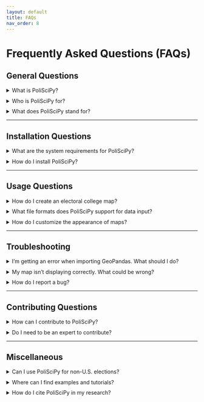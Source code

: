 ```yaml
---
layout: default
title: FAQs
nav_order: 8
---
```


# Frequently Asked Questions (FAQs)

## General Questions

<details>
  <summary>What is PoliSciPy?</summary>
  PoliSciPy is an open-source Python library designed for political data analysis and visualization, with a particular focus on U.S. elections. It provides tools for creating electoral college maps, analyzing voting results, and visualizing voting trends.
</details>

<details>
  <summary>Who is PoliSciPy for?</summary>
  PoliSciPy is for data analysts, political scientists, educators, students, and anyone interested in analyzing or visualizing U.S. electoral data!
</details>

<details>
  <summary>What does PoliSciPy stand for?</summary>
  PoliSciPy is short for "Political Science Python," reflecting its focus on political science analysis and data visualization using Python.
</details>

---

## Installation Questions

<details>
  <summary>What are the system requirements for PoliSciPy?</summary>
  <ul>
    <li>Python 3.8 or higher</li>
    <li>Libraries such as GeoPandas and Matplotlib (automatically installed with PoliSciPy)</li>
    <li>Optional: Git for cloning the latest version from the repository</li>
  </ul>
</details>

<details>
  <summary>How do I install PoliSciPy?</summary>
  You can install PoliSciPy using pip or conda:
  <pre><code>pip install poliscipy</code></pre>
  or
  <pre><code>conda install -c conda-forge poliscipy</code></pre>
  For detailed installation steps, refer to the <a href="https://eolesinski.github.io/poliscipy/installation.html">Installation Guide</a>.
</details>


---

## Usage Questions

<details>
  <summary>How do I create an electoral college map?</summary>
  Refer to the <a href="https://eolesinski.github.io/poliscipy/quickstart.html">Quickstart Guide</a> for step-by-step instructions, including loading geospatial data, merging it with electoral results, and plotting a map.
</details>

<details>
  <summary>What file formats does PoliSciPy support for data input?</summary>
  PoliSciPy primarily works with GeoPandas GeoDataFrames but can handle data from CSVs, dictionaries, or pandas DataFrames as long as they can be merged with the GeoDataFrame.
</details>

<details>
  <summary>How do I customize the appearance of maps?</summary>
  You can customize map titles, colors, labels, and more by using the parameters in the <code>plot_electoral_map()</code> function. Detailed instructions can be found in the <a href="https://eolesinski.github.io/poliscipy/api-reference.html">API Documentation</a>.
</details>

---

## Troubleshooting

<details>
  <summary>I’m getting an error when importing GeoPandas. What should I do?</summary>
  Ensure that GeoPandas is installed in your environment:
  <pre><code>pip install geopandas</code></pre>
  If issues persist, consult the <a href="https://geopandas.org/install.html">GeoPandas installation guide</a>.
</details>

<details>
  <summary>My map isn’t displaying correctly. What could be wrong?</summary>
  <ul>
    <li>Check that your data is correctly merged with the GeoDataFrame.</li>
    <li>Verify that the column name passed to <code>plot_electoral_map()</code> exists in your data.</li>
    <li>Review the example in the <a href="https://eolesinski.github.io/poliscipy/quickstart.html">Quickstart Guide</a> to make sure that you are following the correct steps.</li>
  </ul>
</details>

<details>
  <summary>How do I report a bug?</summary>
  If you encounter a bug while using PoliSciPy, please submit an issue on the <a href="https://github.com/eolesinski/poliscipy/issues">GitHub Issue Tracker</a> with a clear description and steps to reproduce it.
</details>

---

## Contributing Questions

<details>
  <summary>How can I contribute to PoliSciPy?</summary>
  Contributions are always welcome! See the <a href="https://eolesinski.github.io/poliscipy/contributing.html">Contributing Guide</a> for detailed instructions.
</details>

<details>
  <summary>Do I need to be an expert to contribute?</summary>
  Not at all! There are a variety of ways that you can contribute, including reporting issues, suggesting features, improving documentation, or writing code. Every bit helps!
</details>

---

## Miscellaneous

<details>
  <summary>Can I use PoliSciPy for non-U.S. elections?</summary>
  Currently, PoliSciPy only officially supports creating electoral college maps for U.S. elections. However, the process for plotting election maps for other countries is very similar. In principle, PoliSciPy can be adapted to work with other country's shapefiles as long as the structure of the GeoDataFrame remains consistent (e.g., the column names match). Feel free to experiment and share your results!
</details>

<details>
  <summary>Where can I find examples and tutorials?</summary>
  Visit the <a href="https://eolesinski.github.io/poliscipy/examples.html">Examples section</a> of the documentation for detailed tutorials and code snippets.
</details>

<details>
  <summary>How do I cite PoliSciPy in my research?</summary>
  Please refer to the <a href="https://eolesinski.github.io/poliscipy/citation.html">Citation Guide</a> for information on how to cite PoliSciPy in your work.
</details>

<style>
  details {
    margin-bottom: 0.75em; /* Adjust this value for smaller or larger spacing */
  }
</style>

<br>